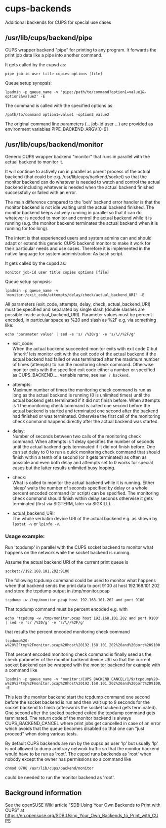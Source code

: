# cups-backends

Additional backends for CUPS for special use cases

## /usr/lib/cups/backend/pipe

CUPS wrapper backend "pipe" for printing to any program.
It forwards the print job data like a pipe into another command.

It gets called by the cupsd as:
```
pipe job-id user title copies options [file]
```

Queue setup synopsis:
```
lpadmin -p queue_name -v 'pipe:/path/to/command?option1=value1&-option2&value2' -E
```

The command is called with the specified options as:
```
/path/to/command option1=value1 -option2 value2
```

The original command line parameters (... job-id user ...)
are provided as environment variables PIPE_BACKEND_ARGV[0-6]

## /usr/lib/cups/backend/monitor

Generic CUPS wrapper backend "monitor"
that runs in parallel with the actual backend to monitor it.

It will continue to actively run in parallel as parent process
of the actual backend (that could be e.g. /usr/lib/cups/backend/socket)
so that the monitor backend can do whatever is needed to watch
and control the actual backend including whatever is needed when
the actual backend finished successfully or failed with an error.

The main difference compared to the 'beh' backend error handler is that
the monitor backend is not idle waiting until the actual backend finished.
The monitor backend keeps actively running in parallel so that it can do
whatever is needed to monitor and control the actual backend while it is running
(e.g. the monitor backend terminates the actual backend when it is running for too long).

The intent is that experienced users and system admins can and should adapt or extend
this generic CUPS backend monitor to make it work for their particular needs and use cases.
Therefore it is implemented in the native language for system administration:
As bash script.

It gets called by the cupsd as:
```
monitor job-id user title copies options [file]
```

Queue setup synopsis:
```
lpadmin -p queue_name -v 'monitor:/exit_code/attempts/delay/check/actual_backend_URI' -E
```

All parameters (exit_code, attempts, delay, check, actual_backend_URI)
must be specified and separated by single slash
(double slashes are possible inside actual_backend_URI).
Parameter values must be percent encoded,
in particular space as %20 and slash as %2F
e.g. via something like:
```
echo 'parameter value' | sed -e 's/ /%20/g' -e 's/\//%2F/g'
```

* exit_code:<br/>
When the actual backend succeeded monitor exits with exit code 0 but
'inherit' lets monitor exit with the exit code of the actual backend
if the actual backend had failed or was terminated after the maximum
number of times (attempts) to run the monitoring check command.
Otherwise monitor exits with the specified exit code either a number
or specified as CUPS_BACKEND_... variable name, see `man 7 backend`.

* attempts:<br/>
Maximum number of times the monitoring check command is run
as long as the actual backend is running (0 is unlimited times)
until the actual backend gets terminated if it did not finish before.
When attempts is 1 the monitoring check command is called
one second before the actual backend is started and terminated
one second after the backend had finished or was terminated.
Otherwise the first call of the monitoring check command happens
directly after the actual backend was started.

* delay:<br/>
Number of seconds between two calls of the monitoring check command.
When attempts is 1 delay specifies the number of seconds until
the actual backend gets terminated if it did not finish before.
One can set delay to 0 to run a quick monitoring check command
that should finish within a tenth of a second (or it gets terminated)
as often as possible and even both delay and attempts set to 0 works
for special cases but the latter results unlimited busy looping.

* check:<br/>
What is called to monitor the actual backend while it is running.
Either 'sleep' waits the number of seconds specified by delay
or a whole percent encoded command (or script) can be specified.
The monitoring check command should finish within delay seconds
otherwise it gets terminated (first via SIGTERM, later via SIGKILL).

* actual_backend_URI:<br/>
The whole verbatim device URI of the actual backend
e.g. as shown by `lpstat -v` or `lpinfo -v`.

### Usage example:

Run 'tcpdump' in parallel with the CUPS socket backend to monitor
what happens on the network while the socket backend is running.

Assume the actual backend URI of the current print queue is
```
socket://192.168.101.202:9100
```

The following tcpdump command could be used to monitor what happens
when that backend sends the print data to port 9100 at host 192.168.101.202
and store the tcpdump output in /tmp/monitor.pcap
```
tcpdump -w /tmp/monitor.pcap host 192.168.101.202 and port 9100
```

That tcpdump command must be percent encoded e.g. with
```
echo 'tcpdump -w /tmp/monitor.pcap host 192.168.101.202 and port 9100' | sed -e 's/ /%20/g' -e 's/\//%2F/g'
```
that results the percent encoded monitoring check command
```
tcpdump%20-w%20%2Ftmp%2Fmonitor.pcap%20host%20192.168.101.202%20and%20port%209100
```

That percent encoded monitoring check command is finally used
as the check parameter of the monitor backend device URI
so that the current socket backend can be wrapped with the monitor backend
for example with a command like
```
lpadmin -p queue_name -v 'monitor:/CUPS_BACKEND_CANCEL/1/9/tcpdump%20-w%20%2Ftmp%2Fmonitor.pcap%20host%20192.168.101.202%20and%20port%209100/socket://192.168.101.202:9100' -E
```

This lets the monitor backend start the tcpdump command one second
before the socket backend is run and then wait up to 9 seconds for the
socket backend to finish (afterwards the socket backend gets terminated).
One second after the socked backend exited the tcpdump command gets terminated.
The return code of the monitor backend is always CUPS_BACKEND_CANCEL where
print jobs get cancelled in case of an error which avoids that the queue
becomes disabled so that one can "just proceed" when doing various tests.

By default CUPS backends are run by the cupsd as user 'lp' but
usually 'lp' is not allowed to dump arbitrary network traffic
so that the monitor backend would have to be run as 'root'.
The cupsd runs backends as 'root' when nobody except
the owner has permissions so a command like
```
chmod 0700 /usr/lib/cups/backend/monitor
```
could be needed to run the monitor backend as 'root'.

## Background information

See the openSUSE Wiki article
"SDB:Using Your Own Backends to Print with CUPS" at
https://en.opensuse.org/SDB:Using_Your_Own_Backends_to_Print_with_CUPS
